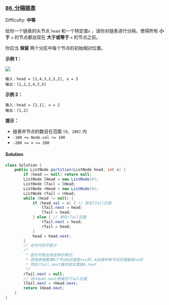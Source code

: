 ### [86\. 分隔链表](https://leetcode-cn.com/problems/partition-list/)

Difficulty: **中等**


给你一个链表的头节点 `head` 和一个特定值`x` ，请你对链表进行分隔，使得所有 **小于** `x` 的节点都出现在 **大于或等于** `x` 的节点之前。

你应当 **保留** 两个分区中每个节点的初始相对位置。

**示例 1：**

![](https://assets.leetcode.com/uploads/2021/01/04/partition.jpg)

```
输入：head = [1,4,3,2,5,2], x = 3
输出：[1,2,2,4,3,5]
```

**示例 2：**

```
输入：head = [2,1], x = 2
输出：[1,2]
```

**提示：**

*   链表中节点的数目在范围 `[0, 200]` 内
*   `-100 <= Node.val <= 100`
*   `-200 <= x <= 200`


#### Solution

```java
class Solution {
    public ListNode partition(ListNode head, int x) {
        if (head == null) return null;
		ListNode lHead = new ListNode(0);
		ListNode lTail = lHead;
		ListNode rHead = new ListNode(0);
		ListNode rTail = rHead;
		while (head != null) {
			if (head.val < x) { // 放在lTail后面
				lTail.next = head;
				lTail = head;
			} else { // 放在rTail后面
				rTail.next = head;
				rTail = head;
			}
			head = head.next;
		}
		// 这句代码不能少
        /* 
         * 因为可能出现这样的情况:
         * 原链表倒数第N个节点A的值是>=x的，A后面所有节点的值都是<x的
         * 然后rTail.next最终其实就是A.next
         */
		rTail.next = null;
		// 将rHead.next拼接在lTail后面
		lTail.next = rHead.next;
		return lHead.next;
    }
}
```